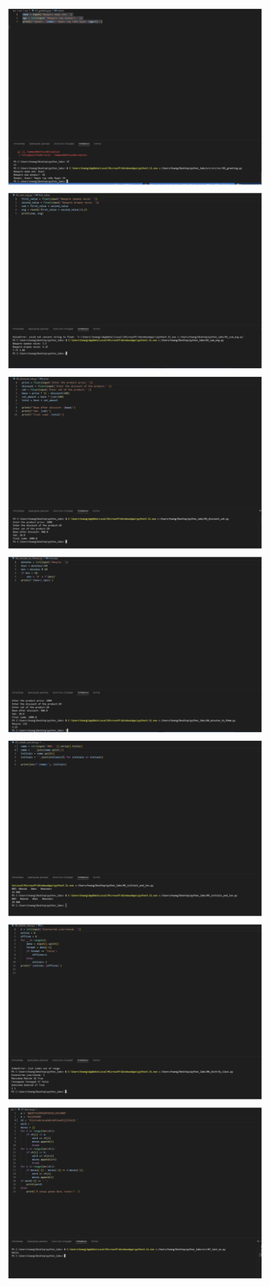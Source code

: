 <!-- Задание 1 -->
![alt text](/images/image-0.png)
<!-- Задание 2 -->
![alt text](/images/image-1.png)
<!-- Задание 3 -->
![alt text](/images/image-2.png)
<!-- Задание 4 -->
![alt text](/images/image-3.png)
<!-- Задание 5 -->
![alt text](/images/image-4.png)
<!-- Задание 6 -->
![alt text](/images/image-5.png)
<!-- Задание 7 -->
![alt text](/images/image-6.png)
